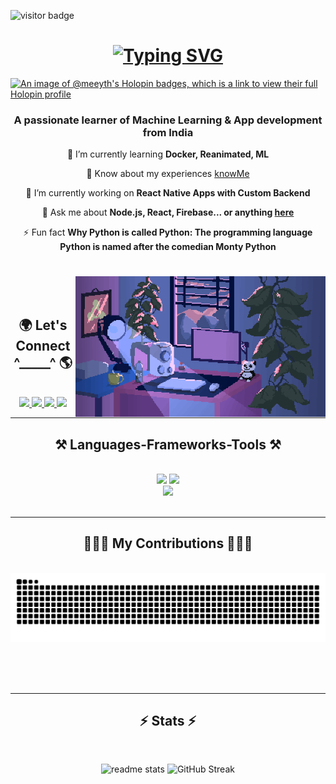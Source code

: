 <!--[![MasterHead]()](https://github.com/meeyth)-->
![visitor badge](https://visitor-badge.laobi.icu/badge?page_id=meeyth.meeyth&left_color=%235365F7&right_color=%23ff6347&left_text=Hello%20Visitors)
<h1 align="center">
<a href="https://github.com/meeyth/meeyth"><img src="https://readme-typing-svg.demolab.com?font=Montserrat&weight=700&size=30&duration=3000&pause=1000&color=6777F7&center=true&random=true&width=500&lines=Hey%2C+There!+%F0%9F%91%8B%F0%9F%8F%BB;I'm+Myth!+%F0%9F%8F%84%F0%9F%8F%BB%E2%80%8D%E2%99%82%EF%B8%8F" alt="Typing SVG" /></a>
</h1>

[![An image of @meeyth's Holopin badges, which is a link to view their full Holopin profile](https://holopin.me/meeyth)](https://holopin.io/@meeyth)

<h3 align="center">A passionate learner of Machine Learning & App development from India</h3>


<div align="center">

   🌱 I’m currently learning **Docker, Reanimated, ML**
   
   📄 Know about my experiences [knowMe](https://drive.google.com/file/d/1lV5JYhaRB0W3UgfVSvHRTZeHAGQzjqq8/view?usp=sharing)
   
   🔭 I’m currently working on **React Native Apps with Custom Backend**
   
   💬 Ask me about **Node.js, React, Firebase... or anything [here](https://github.com/meeyth/meeyth/issues)**
    

  ⚡ Fun fact **Why Python is called Python: The programming language Python is named after the comedian Monty Python**

 </div>



<h1 align="center">
 <img align="right" alt="Coding" width="400" src="./room.gif">
</h1>

<br/>
<br/>

<h2 align="center">🌍 Let's Connect ^_____^ 🌎</h2>
<br>


<div align="center">
   
  <a href="mailto:anurupbhowmick2003@gmail.com">
    <img src="https://img.shields.io/badge/Gmail-333333?style=for-the-badge&logo=gmail&logoColor=red" />
  </a>
  <a href="https://www.linkedin.com/in/anurup-bhowmick-95a12221b/" target="_blank">
    <img src="https://img.shields.io/badge/LinkedIn-0077B5?style=for-the-badge&logo=linkedin&logoColor=white" target="_blank" />
  </a>
  <a href="https://www.hackerrank.com/profile/anurupbhowmick01" target="_blank">
    <img src="https://img.shields.io/badge/-Hackerrank-2EC866?style=for-the-badge&logo=HackerRank&logoColor=white" target="_blank" />
  </a>

  <a href="https://www.instagram.com/de.b_u_g/" target="_blank">
      <img src="https://img.shields.io/badge/Instagram-E4405F?style=for-the-badge&logo=instagram&logoColor=white" target="_blank" />
  </a>
</div>

<hr>

<h2 align="center">⚒️ Languages-Frameworks-Tools ⚒️</h2>
<br/>
<div align="center">
    <img src="https://skillicons.dev/icons?i=react,bootstrap,mui,html,css,github,figma,tailwind,git,sass,go,cpp,php" />
    <img src="https://skillicons.dev/icons?i=nodejs,python,javascript,typescript,express,firebase,mongodb,c,java,nextjs,mysql,flask" /><br>
  <img src="https://skillicons.dev/icons?i=redux,vscode,visualstudio,postman,prisma,heroku,ai,ps,pr,vite,idea" /><br>
</div>

<br/>
<hr/>

<div align="center">
  <h2>👨🏻‍💻 My Contributions 👨🏻‍💻</h2>
  <br>
  <img alt="snake eating my contributions" src="https://raw.githubusercontent.com/meeyth/meeyth/output/github-contribution-grid-snake.svg" />
  
  <br/><br/><br/>
</div>

<hr/>


<h2 align="center">⚡ Stats ⚡</h2>
<br>

<p align="center">
   <img src="https://github-readme-stats.vercel.app/api?username=meeyth&count_private=true&show_icons=true&theme=tokyonight&rank_icon=github&border_radius=5" alt="readme stats" />
   <img src="https://streak-stats.demolab.com?user=meeyth&theme=tokyonight&hide_border=true&date_format=M%20j%5B%2C%20Y%5D" alt="GitHub Streak" />
</p>
